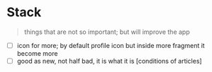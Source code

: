 # Stack
> things that are not so important; but will improve the app

- [ ] icon for more; by default profile icon but inside more fragment it become more
- [ ] good as new, not half bad, it is what it is [conditions of articles]
